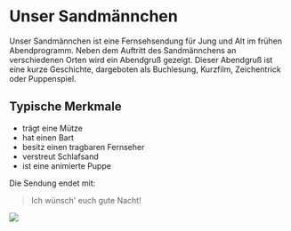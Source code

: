 # Unser Sandmännchen

Unser Sandmännchen ist eine Fernsehsendung für Jung und Alt im frühen
Abendprogramm. Neben dem Auftritt des Sandmännchens an verschiedenen Orten
wird ein Abendgruß gezeigt. Dieser Abendgruß ist eine kurze Geschichte,
dargeboten als Buchlesung, Kurzfilm, Zeichentrick oder Puppenspiel.

## Typische Merkmale
* trägt eine Mütze
* hat einen Bart
* besitz einen tragbaren Fernseher
* verstreut Schlafsand
* ist eine animierte Puppe

Die Sendung endet mit:
> Ich wünsch' euch gute Nacht!

<img src="https://upload.wikimedia.org/wikipedia/commons/8/88/Bundesarchiv_Bild_183-U1109-022%2C_Berlin%2C_Sandm%C3%A4nnchen.jpg" />
